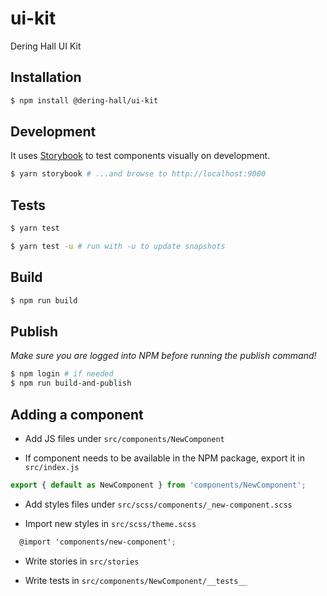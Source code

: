 # ui-kit
Dering Hall UI Kit

## Installation
```bash
$ npm install @dering-hall/ui-kit
```

## Development
It uses [Storybook](https://github.com/storybooks/storybook) to test components visually on development.

```bash
$ yarn storybook # ...and browse to http://localhost:9000
```

## Tests
```bash
$ yarn test

$ yarn test -u # run with -u to update snapshots
```

## Build
```bash
$ npm run build
```

## Publish
_Make sure you are logged into NPM before running the publish command!_
```bash
$ npm login # if needed
$ npm run build-and-publish
```

## Adding a component
- Add JS files under `src/components/NewComponent`

- If component needs to be available in the NPM package, export it in `src/index.js`

```js
export { default as NewComponent } from 'components/NewComponent';
```

- Add styles files under `src/scss/components/_new-component.scss`

- Import new styles in `src/scss/theme.scss`
```scss
  @import 'components/new-component';
 ```
 
- Write stories in `src/stories`

- Write tests in `src/components/NewComponent/__tests__`
